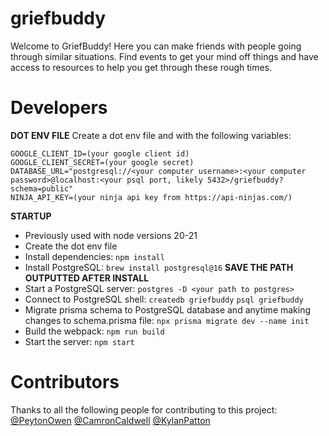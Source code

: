 # griefbuddy

Welcome to GriefBuddy! Here you can make friends with people going through similar situations. Find events to get your mind off things and have access to resources to help you get through these rough times.

# Developers

**DOT ENV FILE**
Create a dot env file and with the following variables:
```
GOOGLE_CLIENT_ID=(your google client id)
GOOGLE_CLIENT_SECRET=(your google secret)
DATABASE_URL="postgresql://<your computer username>:<your computer password>@localhost:<your psql port, likely 5432>/griefbuddy?schema=public"
NINJA_API_KEY=(your ninja api key from https://api-ninjas.com/)
```

**STARTUP**
* Previously used with node versions 20-21
* Create the dot env file
* Install dependencies: ```npm install```
* Install PostgreSQL: ```brew install postgresql@16``` **SAVE THE PATH OUTPUTTED AFTER INSTALL**
* Start a PostgreSQL server: ```postgres -D <your path to postgres>```
* Connect to PostgreSQL shell: ```createdb griefbuddy``` ```psql griefbuddy```
* Migrate prisma schema to PostgreSQL database and anytime making changes to schema.prisma file: ```npx prisma migrate dev --name init```
* Build the webpack: ```npm run build```
* Start the server: ```npm start```


# Contributors
Thanks to all the following people for contributing to this project:
[@PeytonOwen](https://github.com/peytono)
[@CamronCaldwell](https://github.com/ccaldwell11)
[@KylanPatton](https://github.com/kycodee)